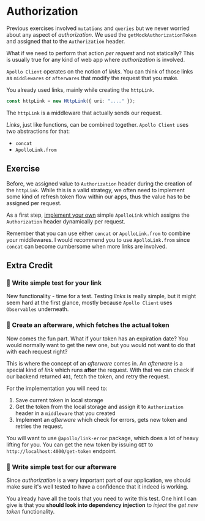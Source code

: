 # Authorization

Previous exercises involved `mutations` and `queries` but we never worried about
any aspect of _authorization_. We used the `getMockAuthorizationToken` and assigned that to the `Authorization` header.

What if we need to perform that action _per request_ and not statically? This is usually true for any kind of web app
where _authorization_ is involved.

`Apollo Client` operates on the notion of _links_. You can think of those links
as `middlewares` or `afterwares` that modify the request that you make.

You already used links, mainly while creating the `httpLink`.

```typescript
const httpLink = new HttpLink({ uri: "...." });
```

The `httpLink` is a middleware that actually sends our request.

_Links_, just like functions, can be combined together. `Apollo Client` uses two abstractions for that:

- `concat`
- `ApolloLink.from`

## Exercise

Before, we assigned value to `Authorization` header during the creation of the `httpLink`.
While this is a valid strategy, we often need to implement some kind of refresh token flow within our apps, thus the value has to be assigned per request.

As a first step, [implement your own](https://www.apollographql.com/docs/react/networking/network-layer/#middleware) simple `ApolloLink` which assigns the `Authorization` header dynamically per request.

Remember that you can use either `concat` or `ApolloLink.from` to combine your middlewares.
I would recommend you to use `ApolloLink.from` since `concat` can become cumbersome when more links are involved.

## Extra Credit

### 💯 Write simple test for your link

New functionality - time for a test. Testing _links_ is really simple, but it might seem hard at the first glance,
mostly because `Apollo Client` uses `Observables` underneath.

### 💯 Create an afterware, which fetches the actual token

Now comes the fun part. What if your token has an expiration date? You would normally want to get the new one,
but you would not want to do that with each request right?

This is where the concept of an _afterware_ comes in. An _afterware_ is a special kind of _link_ which runs **after** the request. With that we can check if our backend returned `401`, fetch the token, and retry the request.

For the implementation you will need to:

1. Save current token in local storage
2. Get the token from the local storage and assign it to `Authorization` header in a `middleware` that you created
3. Implement an _afterware_ which check for errors, gets new token and retries the request.

You will want to use `@apollo/link-error` package, which does a lot of heavy lifting for you.
You can get the new token by issuing `GET` to `http://localhost:4000/get-token` endpoint.

### 💯 Write simple test for our afterware

Since _authorization_ is a very important part of our application, we should make sure it's well tested to have a confidence that it indeed is working.

You already have all the tools that you need to write this test. One hint I can give is that you **should look into dependency injection** to _inject_ the _get new token_ functionality.

